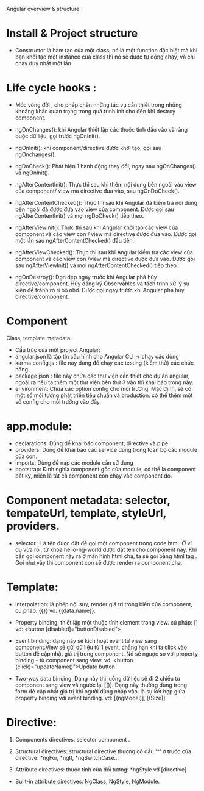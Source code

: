 Angular overview & structure

# Install & Project structure

- Constructor là hàm tạo của một class, nó là một function đặc biệt mà khi bạn khởi tạo một instance của class thì nó sẽ được tự động chạy, và chỉ chạy duy nhất một lần

# Life cycle hooks :

- Móc vòng đời , cho phép chèn những tác vụ cần thiết trong những khoảng khắc quan trọng trong
  quá trình init cho đến khi destroy component.

- ngOnChanges(): khi Angular thiết lập các thuộc tính đầu vào và ràng buộc dữ liệu, gọi trước ngOnInit().

- ngOnInit(): khi component/directive được khởi tạo, gọi sau ngOnchanges().

- ngDoCheck(): Phát hiện 1 hành động thay đổi, ngay sau ngOnChanges() và ngOnInit().

- ngAfterContentInit(): Thực thi sau khi thêm nội dung bên ngoài vào view của component/ view mà directive đưa vào, sau ngOnDoCheck().

- ngAfterContentChecked(): Thực thi sau khi Angular đã kiểm tra nội dung bên ngoài đã được đưa vào view của component. Được gọi sau
  ngAfterContentInit() và mọi ngDoCheck() tiếp theo.

- ngAfterViewInit(): Thực thi sau khi Angular khởi tạo các view của component và các view con / view mà directive được đưa vào. Được gọi một
  lần sau ngAfterContentChecked() đầu tiên.

- ngAfterViewChecked(): Thực thi sau khi Angular kiểm tra các view của component và các view con /view mà directive được đưa vào. Được gọi sau
  ngAfterViewInit() và mọi ngAfterContentChecked() tiếp theo.

- ngOnDestroy(): Dọn dẹp ngay trước khi Angular phá hủy directive/component. Hủy đăng ký Observables và tách trình xử lý sự kiện để tránh rò
  rỉ bộ nhớ. Được gọi ngay trước khi Angular phá hủy directive/component.

# Component

Class, template metadata:

- Cấu trúc của một project Angular:
- angular.json là tập tin cấu hình cho Angular CLI -> chạy các dòng
- karma.config.js : file này dùng để chạy các testing (kiểm thử) các chức năng.
- package.json : file này chứa các thư viện cần thiết cho dự án angular, ngoài ra nếu ta thêm một thư viện bên thứ 3 vào thì khai
  báo trong này.
- environment: Chứa các option config cho môi trường. Mặc định, sẽ có một số môi tường phát triển tiêu chuẩn và production.
  có thể thêm một số config cho môi trường vào đây.

# app.module:

- declarations: Dùng để khai báo component, directive và pipe
- providers: Dùng để khai báo các service dùng trong toàn bộ các module của con.
- imports: Dùng để nạp các module cần sử dụng
- bootstrap: Định nghĩa component gốc của module, có thể là component bất kỳ, miễn là tất cả component con chạy vào component đó.

# Component metadata: selector, tempateUrl, template, styleUrl, providers.

- selector : Là tên được đặt để gọi một component trong code html. Ở ví dụ vừa rồi, từ khóa hello-ng-world được đặt tên cho component này. Khi cần gọi component này ra ở màn hình html cha, ta sẽ gọi bằng html tag <app-category-list></app-category-list>. Gọi như vậy thì component con sẽ được render ra component cha.

# Template:

- interpolation: là phép nội suy, render giá trị trong biến của component, cú pháp: {{}} vd: {{data.name}}.

- Property binding: thiết lập một thuộc tính element trong view. cú pháp: [] vd: <button [disabled]="buttonDisabled"></button>

- Event binding: dạng này sẽ kích hoạt event từ view sang component.View sẽ gửi dữ liệu từ 1 event,
  chẳng hạn khi ta click vào button để cập nhật giá trị trong component. Nó sẽ ngược so với property binding - từ component sang view.
  vd: <button (click)="updateName()">Update button</button>

- Two-way data binding: Dạng này thì luồng dữ liệu sẽ đi 2 chiều từ component sang view và ngược lại [()].
  Dạng này thường dùng trong form để cập nhật giá trị khi người dùng nhập vào.
  là sự kết hợp giữa property binding với event binding.
  vd: [(ngModel)], [(Size)]

# Directive:

1. Components directives: selector component <component-name></component-name>.

2. Structural directives: structural directive thường có dấu '*' ở trước của directive: *ngFor, *ngIf, *ngSwitchCase...

3. Attribute directives: thuộc tính của đối tượng: \*ngStyle vd [directive]

- Built-in attribute directives: NgClass, NgStyle, NgModule.
